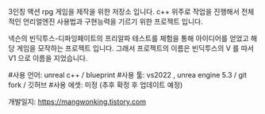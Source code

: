 3인칭 액션 rpg 게임을 제작을 위한 저장소 입니다.
c++ 위주로 작업을 진행해서 전체적인 언리얼엔진 사용법과 구현능력을 기르기 위한 프로젝트 입니다.

넥슨의 빈딕투스-디파잉페이트의 프리알파 테스트를 체험을 통해 아이디어를 얻었고 
해당 게임을 모작하는 프로젝트 입니다.
그래서 프로젝트의 이름은 빈딕투스의 V 를 따서 V1 으로 이름을 지었습니다.

#사용 언어: unreal c++ / blueprint 
#사용 툴: vs2022 , unrea engine 5.3 / git fork / 깃허브
#사용 에셋: 미정 (추후 확정 후 업데이트 예정)

개발일지: https://mangwonking.tistory.com
